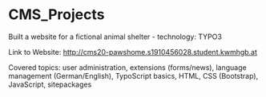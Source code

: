 # CMS_Projects
Built a website for a fictional animal shelter - technology: TYPO3

Link to Website: http://cms20-pawshome.s1910456028.student.kwmhgb.at

Covered topics:
user administration,
extensions (forms/news),
language management (German/English),
TypoScript basics,
HTML,
CSS (Bootstrap),
JavaScript,
sitepackages
